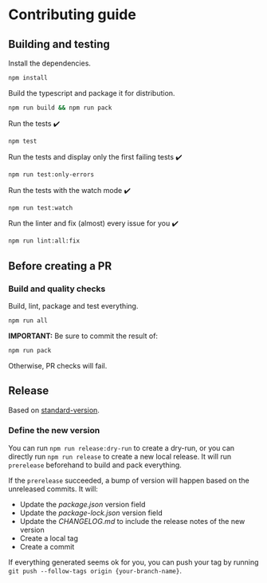 # Contributing guide

## Building and testing

Install the dependencies.

```bash
npm install
```

Build the typescript and package it for distribution.

```bash
npm run build && npm run pack
```

Run the tests :heavy_check_mark:

```bash
npm test
```

Run the tests and display only the first failing tests :heavy_check_mark:

```bash
npm run test:only-errors
```

Run the tests with the watch mode :heavy_check_mark:

```bash
npm run test:watch
```

Run the linter and fix (almost) every issue for you :heavy_check_mark:

```bash
npm run lint:all:fix
```

## Before creating a PR

### Build and quality checks

Build, lint, package and test everything.

```bash
npm run all
```

**IMPORTANT:**
Be sure to commit the result of:

```bash
npm run pack
```

Otherwise, PR checks will fail.

## Release

Based on [standard-version](https://github.com/conventional-changelog/standard-version).

### Define the new version

You can run `npm run release:dry-run` to create a dry-run, or you can directly run `npm run release` to create a new local release.
It will run `prerelease` beforehand to build and pack everything.

If the `prerelease` succeeded, a bump of version will happen based on the unreleased commits.
It will:

- Update the _package.json_ version field
- Update the _package-lock.json_ version field
- Update the _CHANGELOG.md_ to include the release notes of the new version
- Create a local tag
- Create a commit

If everything generated seems ok for you, you can push your tag by running `git push --follow-tags origin {your-branch-name}`.
